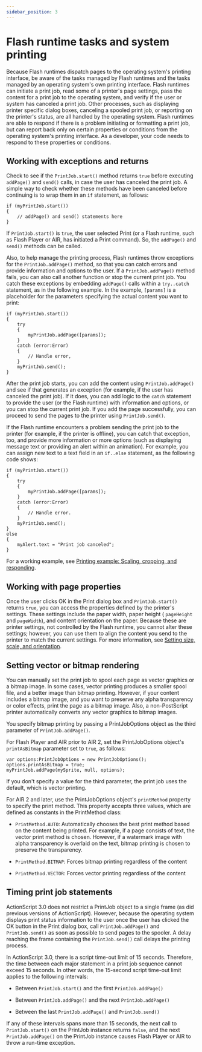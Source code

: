 ```yaml
---
sidebar_position: 3
---
```


# Flash runtime tasks and system printing

Because Flash runtimes dispatch pages to the operating system's printing
interface, be aware of the tasks managed by Flash runtimes and the tasks managed
by an operating system's own printing interface. Flash runtimes can initiate a
print job, read some of a printer's page settings, pass the content for a print
job to the operating system, and verify if the user or system has canceled a
print job. Other processes, such as displaying printer specific dialog boxes,
canceling a spooled print job, or reporting on the printer's status, are all
handled by the operating system. Flash runtimes are able to respond if there is
a problem initiating or formatting a print job, but can report back only on
certain properties or conditions from the operating system's printing interface.
As a developer, your code needs to respond to these properties or conditions.

## Working with exceptions and returns

Check to see if the `PrintJob.start()` method returns `true` before executing
`addPage()` and `send()` calls, in case the user has canceled the print job. A
simple way to check whether these methods have been canceled before continuing
is to wrap them in an `if` statement, as follows:

    if (myPrintJob.start())
    {
    	// addPage() and send() statements here
    }

If `PrintJob.start()` is `true`, the user selected Print (or a Flash runtime,
such as Flash Player or AIR, has initiated a Print command). So, the `addPage()`
and `send()` methods can be called.

Also, to help manage the printing process, Flash runtimes throw exceptions for
the `PrintJob.addPage()` method, so that you can catch errors and provide
information and options to the user. If a `PrintJob.addPage()` method fails, you
can also call another function or stop the current print job. You catch these
exceptions by embedding `addPage()` calls within a `try..catch` statement, as in
the following example. In the example, `[params]` is a placeholder for the
parameters specifying the actual content you want to print:

    if (myPrintJob.start())
    {
    	try
    	{
    		myPrintJob.addPage([params]);
    	}
    	catch (error:Error)
    	{
    		// Handle error,
    	}
    	myPrintJob.send();
    }

After the print job starts, you can add the content using `PrintJob.addPage()`
and see if that generates an exception (for example, if the user has canceled
the print job). If it does, you can add logic to the `catch` statement to
provide the user (or the Flash runtime) with information and options, or you can
stop the current print job. If you add the page successfully, you can proceed to
send the pages to the printer using `PrintJob.send()`.

If the Flash runtime encounters a problem sending the print job to the printer
(for example, if the printer is offline), you can catch that exception, too, and
provide more information or more options (such as displaying message text or
providing an alert within an animation). For example, you can assign new text to
a text field in an `if..else` statement, as the following code shows:

    if (myPrintJob.start())
    {
    	try
    	{
    		myPrintJob.addPage([params]);
    	}
    	catch (error:Error)
    	{
    		// Handle error.
    	}
    	myPrintJob.send();
    }
    else
    {
    	myAlert.text = "Print job canceled";
    }

For a working example, see
[Printing example: Scaling, cropping, and responding](./printing-example-scaling-cropping-and-responding.md).

## Working with page properties

Once the user clicks OK in the Print dialog box and `PrintJob.start()` returns
`true`, you can access the properties defined by the printer's settings. These
settings include the paper width, paper height ( `pageHeight` and `pageWidth`),
and content orientation on the paper. Because these are printer settings, not
controlled by the Flash runtime, you cannot alter these settings; however, you
can use them to align the content you send to the printer to match the current
settings. For more information, see
[Setting size, scale, and orientation](./setting-size-scale-and-orientation.md).

## Setting vector or bitmap rendering

You can manually set the print job to spool each page as vector graphics or a
bitmap image. In some cases, vector printing produces a smaller spool file, and
a better image than bitmap printing. However, if your content includes a bitmap
image, and you want to preserve any alpha transparency or color effects, print
the page as a bitmap image. Also, a non-PostScript printer automatically
converts any vector graphics to bitmap images.

You specify bitmap printing by passing a PrintJobOptions object as the third
parameter of `PrintJob.addPage()`.

For Flash Player and AIR prior to AIR 2, set the PrintJobOptions object's
`printAsBitmap` parameter set to `true`, as follows:

    var options:PrintJobOptions = new PrintJobOptions();
    options.printAsBitmap = true;
    myPrintJob.addPage(mySprite, null, options);

If you don't specify a value for the third parameter, the print job uses the
default, which is vector printing.

For AIR 2 and later, use the PrintJobOptions object's `printMethod` property to
specify the print method. This property accepts three values, which are defined
as constants in the PrintMethod class:

- `PrintMethod.AUTO`: Automatically chooses the best print method based on the
  content being printed. For example, if a page consists of text, the vector
  print method is chosen. However, if a watermark image with alpha transparency
  is overlaid on the text, bitmap printing is chosen to preserve the
  transparency.

- `PrintMethod.BITMAP`: Forces bitmap printing regardless of the content

- `PrintMethod.VECTOR`: Forces vector printing regardless of the content

## Timing print job statements

ActionScript 3.0 does not restrict a PrintJob object to a single frame (as did
previous versions of ActionScript). However, because the operating system
displays print status information to the user once the user has clicked the OK
button in the Print dialog box, call `PrintJob.addPage()` and `PrintJob.send()`
as soon as possible to send pages to the spooler. A delay reaching the frame
containing the `PrintJob.send()` call delays the printing process.

In ActionScript 3.0, there is a script time-out limit of 15 seconds. Therefore,
the time between each major statement in a print job sequence cannot exceed 15
seconds. In other words, the 15-second script time-out limit applies to the
following intervals:

- Between `PrintJob.start()` and the first `PrintJob.addPage()`

- Between `PrintJob.addPage()` and the next `PrintJob.addPage()`

- Between the last `PrintJob.addPage()` and `PrintJob.send()`

If any of these intervals spans more than 15 seconds, the next call to
`PrintJob.start()` on the PrintJob instance returns `false`, and the next
`PrintJob.addPage()` on the PrintJob instance causes Flash Player or AIR to
throw a run-time exception.
